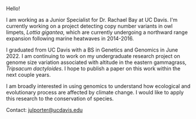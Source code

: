 Hello! 

I am working as a Junior Specialist for Dr. Rachael Bay at UC Davis. I'm currently working on a project detecting copy number variants
in owl limpets, *Lottia gigantea*, which are currently undergoing a northward range expansion following marine heatwaves in 2014-2016. 

I graduated from UC Davis with a BS in Genetics and Genomics in June 2022. I am continuing to work on my undergraduate research project on genome size variation associated with altitude in the eastern gammagrass, *Tripsacum dactyloides*. I hope to publish a paper on this work within the next couple years. 

I am broadly interested in using genomics to understand how ecological and evolutionary process are affected by climate change. I would like to apply this research to the conservation of species. 

Contact: julporter@ucdavis.edu 

<!---
juliannaporter/juliannaporter is a ✨ special ✨ repository because its `README.md` (this file) appears on your GitHub profile.
You can click the Preview link to take a look at your changes.
--->
